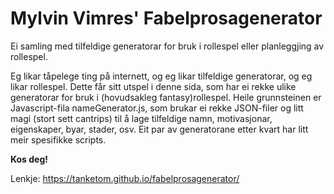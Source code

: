 # Mylvin Vimres' Fabelprosagenerator
Ei samling med tilfeldige generatorar for bruk i rollespel eller planleggjing av rollespel.

Eg likar tåpelege ting på internett, og eg likar tilfeldige generatorar, og eg likar rollespel. Dette får sitt utspel i denne sida, som har ei rekke ulike generatorar for bruk i (hovudsakleg fantasy)rollespel. Heile grunnsteinen er Javascript-fila nameGenerator.js, som brukar ei rekke JSON-filer og litt magi (stort sett cantrips) til å lage tilfeldige namn, motivasjonar, eigenskaper, byar, stader, osv. Eit par av generatorane etter kvart har litt meir spesifikke scripts.

**Kos deg!**

Lenkje: https://tanketom.github.io/fabelprosagenerator/
